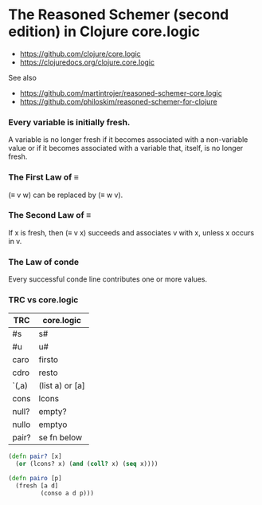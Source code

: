 # The Reasoned Schemer (second edition) in Clojure core.logic

- https://github.com/clojure/core.logic
- https://clojuredocs.org/clojure.core.logic

See also
- https://github.com/martintrojer/reasoned-schemer-core.logic
- https://github.com/philoskim/reasoned-schemer-for-clojure


### Every variable is initially fresh. 
A variable is no longer fresh if it becomes associated with a 
non-variable value or if it becomes associated with a variable 
that, itself, is no longer fresh.


### The First Law of ≡
(≡ v w) can be replaced by (≡ w v).


### The Second Law of ≡
If x is fresh, then (≡ v x) succeeds and associates v with x, unless x occurs in v.

### The Law of conde 
Every successful conde line contributes one or more values.


### TRC vs core.logic
|TRC              |core.logic       |
|-----------------|-----------------|
| #s              | s#              |
| #u              | u#              |
| caro            | firsto          |
| cdro            | resto           |
| `(,a)           | (list a) or [a] |
| cons            | lcons           |
| null?           | empty?          |
| nullo           | emptyo          |
| pair?           | se fn below     |


```clojure
(defn pair? [x]
  (or (lcons? x) (and (coll? x) (seq x))))
```
```clojure
(defn pairo [p]
  (fresh [a d]
         (conso a d p)))
```

